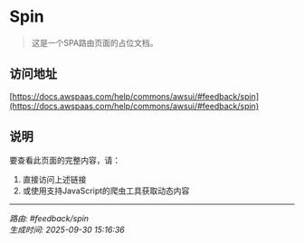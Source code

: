 # Spin

> 这是一个SPA路由页面的占位文档。

## 访问地址

[https://docs.awspaas.com/help/commons/awsui/#feedback/spin](https://docs.awspaas.com/help/commons/awsui/#feedback/spin)

## 说明

要查看此页面的完整内容，请：

1. 直接访问上述链接
2. 或使用支持JavaScript的爬虫工具获取动态内容

---

*路由: #feedback/spin*  
*生成时间: 2025-09-30 15:16:36*
